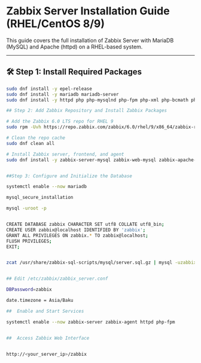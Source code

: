 # Zabbix Server Installation Guide (RHEL/CentOS 8/9)

This guide covers the full installation of Zabbix Server with MariaDB (MySQL) and Apache (httpd) on a RHEL-based system.

---

## 🛠️ Step 1: Install Required Packages

```bash
sudo dnf install -y epel-release
sudo dnf install -y mariadb mariadb-server
sudo dnf install -y httpd php php-mysqlnd php-fpm php-xml php-bcmath php-mbstring php-gd php-json php-ldap php-opcache php-intl php-common php-cli php-zip

## Step 2: Add Zabbix Repository and Install Zabbix Packages

# Add the Zabbix 6.0 LTS repo for RHEL 9
sudo rpm -Uvh https://repo.zabbix.com/zabbix/6.0/rhel/9/x86_64/zabbix-release-6.0-4.el9.noarch.rpm

# Clean the repo cache
sudo dnf clean all

# Install Zabbix server, frontend, and agent
sudo dnf install -y zabbix-server-mysql zabbix-web-mysql zabbix-apache-conf zabbix-sql-scripts zabbix-agent


##Step 3: Configure and Initialize the Database

systemctl enable --now mariadb

mysql_secure_installation

mysql -uroot -p


CREATE DATABASE zabbix CHARACTER SET utf8 COLLATE utf8_bin;
CREATE USER zabbix@localhost IDENTIFIED BY 'zabbix';
GRANT ALL PRIVILEGES ON zabbix.* TO zabbix@localhost;
FLUSH PRIVILEGES;
EXIT;


zcat /usr/share/zabbix-sql-scripts/mysql/server.sql.gz | mysql -uzabbix -pzabbix zabbix


## Edit /etc/zabbix/zabbix_server.conf

DBPassword=zabbix

date.timezone = Asia/Baku

##  Enable and Start Services

systemctl enable --now zabbix-server zabbix-agent httpd php-fpm


##  Access Zabbix Web Interface


http://<your_server_ip>/zabbix


